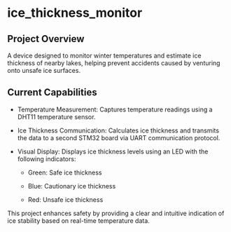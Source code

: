 ﻿# ice_thickness_monitor

## Project Overview 

A device designed to monitor winter temperatures and estimate ice thickness of nearby lakes, helping prevent accidents caused by venturing onto unsafe ice surfaces.

## Current Capabilities

- Temperature Measurement: Captures temperature readings using a DHT11 temperature sensor.

- Ice Thickness Communication: Calculates ice thickness and transmits the data to a second STM32 board via UART communication protocol.

- Visual Display: Displays ice thickness levels using an LED with the following indicators:

  - Green: Safe ice thickness

  - Blue: Cautionary ice thickness

  - Red: Unsafe ice thickness

This project enhances safety by providing a clear and intuitive indication of ice stability based on real-time temperature data.
